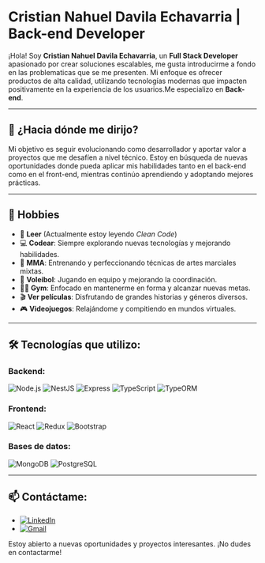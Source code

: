 # Cristian Nahuel Davila Echavarria |  Back-end Developer


¡Hola! Soy **Cristian Nahuel Davila Echavarria**, un **Full Stack Developer** apasionado por crear soluciones escalables, me gusta introducirme a fondo en las problematicas que se me presenten. Mi enfoque es ofrecer productos de alta calidad, utilizando tecnologías modernas que impacten positivamente en la experiencia de los usuarios.Me especializo en **Back-end**.

---

## 🚀 ¿Hacia dónde me dirijo?
Mi objetivo es seguir evolucionando como desarrollador y aportar valor a proyectos que me desafíen a nivel técnico. Estoy en búsqueda de nuevas oportunidades donde pueda aplicar mis habilidades tanto en el back-end como en el front-end, mientras continúo aprendiendo y adoptando mejores prácticas.

---
## 🎯 Hobbies

- 📖 **Leer** (Actualmente estoy leyendo _Clean Code_)
- 💻 **Codear**: Siempre explorando nuevas tecnologías y mejorando habilidades.
- 🥋 **MMA**: Entrenando y perfeccionando técnicas de artes marciales mixtas.
- 🏐 **Voleibol**: Jugando en equipo y mejorando la coordinación.
- 🏋️‍♂️ **Gym**: Enfocado en mantenerme en forma y alcanzar nuevas metas.
- 🎬 **Ver películas**: Disfrutando de grandes historias y géneros diversos.
- 🎮 **Videojuegos**: Relajándome y compitiendo en mundos virtuales.

---

## 🛠️ Tecnologías que utilizo:

### Backend:
![Node.js](https://img.shields.io/badge/Node.js-339933?style=for-the-badge&logo=nodedotjs&logoColor=white)
![NestJS](https://img.shields.io/badge/NestJS-E0234E?style=for-the-badge&logo=nestjs&logoColor=white)
![Express](https://img.shields.io/badge/Express-000000?style=for-the-badge&logo=express&logoColor=white)
![TypeScript](https://img.shields.io/badge/TypeScript-007ACC?style=for-the-badge&logo=typescript&logoColor=white)
![TypeORM](https://img.shields.io/badge/TypeORM-ff8c00?style=for-the-badge&logo=typeorm&logoColor=white)


### Frontend:
![React](https://img.shields.io/badge/React-61DAFB?style=for-the-badge&logo=react&logoColor=white)
![Redux](https://img.shields.io/badge/Redux-764ABC?style=for-the-badge&logo=redux&logoColor=white)
![Bootstrap](https://img.shields.io/badge/Bootstrap-7952B3?style=for-the-badge&logo=bootstrap&logoColor=white)

### Bases de datos:
![MongoDB](https://img.shields.io/badge/MongoDB-47A248?style=for-the-badge&logo=mongodb&logoColor=white)
![PostgreSQL](https://img.shields.io/badge/PostgreSQL-4169E1?style=for-the-badge&logo=postgresql&logoColor=white)

---

## 📫 Contáctame:
- [![LinkedIn](https://img.shields.io/badge/LinkedIn-0077B5?style=for-the-badge&logo=linkedin&logoColor=white)](https://www.linkedin.com/in/nahuel-davila-8a317627b)
- [![Gmail](https://img.shields.io/badge/Gmail-D14836?style=for-the-badge&logo=gmail&logoColor=white)](mailto:nahudavila0705@gmail.com)

Estoy abierto a nuevas oportunidades y proyectos interesantes. ¡No dudes en contactarme!
